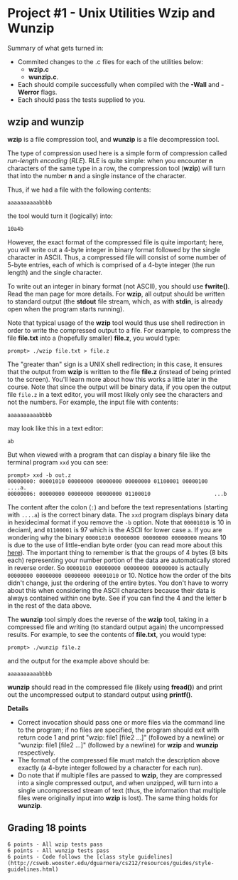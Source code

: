 
# Project #1 - Unix Utilities Wzip and Wunzip

Summary of what gets turned in:
* Commited changes to the .c files for each of the utilities below:
  * **wzip.c**
  * **wunzip.c**.
* Each should compile successfully when compiled with the **-Wall** and **-Werror** flags.
* Each should pass the tests supplied to you.

## wzip and wunzip

**wzip** is a file compression tool, and **wunzip** is a file decompression tool. 

The type of compression used here is a simple form of compression called *run-length encoding* (*RLE*). RLE is quite simple: when you encounter **n** characters of the same type in a row, the compression tool (**wzip**) will turn that into the number **n** and a single instance of the character.

Thus, if we had a file with the following contents:
```
aaaaaaaaaabbbb
```
the tool would turn it (logically) into:
```
10a4b
```

However, the exact format of the compressed file is quite important; here, you will write out a 4-byte integer in binary format followed by the single character in ASCII. Thus, a compressed file will consist of some number of 5-byte entries, each of which is comprised of a 4-byte integer (the run length) and the single character. 

To write out an integer in binary format (not ASCII), you should use **fwrite()**. Read the man page for more details. For **wzip**, all output should be written to standard output (the **stdout** file stream, which, as with **stdin**, is already open when the program starts running).

Note that typical usage of the **wzip** tool would thus use shell redirection in order to write the compressed output to a file. For example, to compress the file **file.txt** into a (hopefully smaller) **file.z**, you would type:

```
prompt> ./wzip file.txt > file.z
```
The "greater than" sign is a UNIX shell redirection; in this case, it ensures that the output from **wzip** is written to the file **file.z** (instead of being printed to the screen). You'll learn more about how this works a little later in the course. Note that since the output will be binary data, if you open the output file `file.z` in a text editor, you will most likely only see the characters and not the numbers.
For example, the input file with contents: 
```
aaaaaaaaaabbbb
```
may look like this in a text editor:
```
ab
```
But when viewed with a program that can display a binary file like the terminal program `xxd` you can see:
```
prompt> xxd -b out.z
00000000: 00001010 00000000 00000000 00000000 01100001 00000100  ....a.
00000006: 00000000 00000000 00000000 01100010                    ...b
```
The content after the colon (`:`) and before the text representations (starting with `....a`) is the correct binary data. The `xxd` program displays binary data in hexidecimal format if you remove the `-b` option. Note that `00001010` is 10 in deciaml, and `01100001` is 97 which is the ASCII for lower case `a`. If you are wondering why the binary `00001010 00000000 00000000 00000000` means 10 is due to the use of little-endian byte order (you can read more about this [here](https://www.section.io/engineering-education/what-is-little-endian-and-big-endian/)). The important thing to remember is that the groups of 4 bytes (8 bits each) representing your number portion of the data are automatically stored in reverse order. So `00001010 00000000 00000000 00000000` is actaully `00000000 00000000 00000000 00001010` or 10. Notice how the order of the bits didn't change, just the ordering of the entire bytes. You don't have to worry about this when considering the ASCII characters because their data is always contained within one byte. See if you can find the 4 and the letter b in the rest of the data above.

The **wunzip** tool simply does the reverse of the **wzip** tool, taking in a compressed file and writing (to standard output again) the uncompressed results. For example, to see the contents of **file.txt**, you would type:

```
prompt> ./wunzip file.z
```
and the output for the example above should be:
```
aaaaaaaaaabbbb
```

**wunzip** should read in the compressed file (likely using **fread()**) and print out the uncompressed output to standard output using **printf()**.

**Details**

* Correct invocation should pass one or more files via the command line to the program; if no files are specified, the program should exit with return code 1 and print "wzip: file1 [file2 ...]" (followed by a newline) or "wunzip: file1 [file2 ...]" (followed by a newline) for **wzip** and **wunzip** respectively. 
* The format of the compressed file must match the description above exactly (a 4-byte integer followed by a character for each run).
* Do note that if multiple files are passed to **wzip**, they are compressed into a single compressed output, and when unzipped, will turn into a single uncompressed stream of text (thus, the information that multiple files were originally input into **wzip** is lost). The same thing holds for **wunzip**.

## Grading 18 points

    6 points - All wzip tests pass
    6 points - All wunzip tests pass
    6 points - Code follows the [class style guidelines](http://csweb.wooster.edu/dguarnera/cs212/resources/guides/style-guidelines.html)
